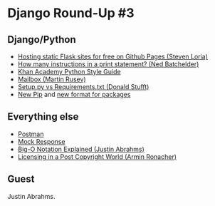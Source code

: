 # Django Round-Up #3

## Django/Python

* [Hosting static Flask sites for free on Github Pages (Steven Loria)](http://www.stevenloria.com/hosting-static-flask-sites-for-free-on-github-pages/)
* [How many instructions in a print statement? (Ned Batchelder)](http://nedbatchelder.com/blog/201307/how_many_instructions_in_a_print_statement.html)
* [Khan Academy Python Style Guide](https://sites.google.com/a/khanacademy.org/forge/for-developers/styleguide/python)
* [Mailbox (Martin Rusev)](https://github.com/martinrusev/mailbox)
* [Setup.py vs Requirements.txt (Donald Stufft)](https://caremad.io/blog/setup-vs-requirements/)
* [New Pip](http://www.pip-installer.org/en/latest/news.html) and [new format for packages](https://pypi.python.org/pypi/wheel)


## Everything else
* [Postman](http://www.getpostman.com/)
* [Mock Response](http://mock.isssues.com/)
* [Big-O Notation Explained (Justin Abrahms)](http://justin.abrah.ms/computer-science/big-o-notation-explained.html)
* [Licensing in a Post Copyright World (Armin Ronacher)](http://lucumr.pocoo.org/2013/7/23/licensing/)


## Guest
Justin Abrahms.
